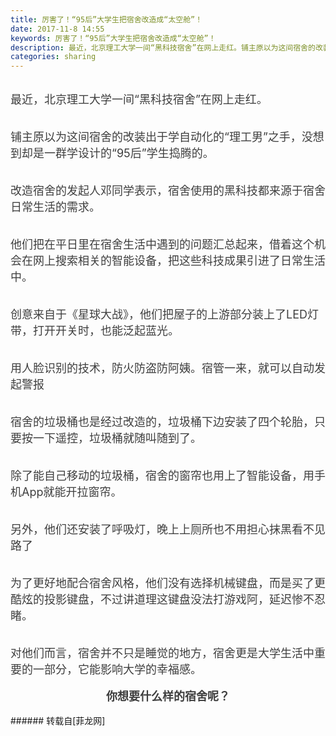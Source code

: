 ```yaml
---
title: 厉害了！“95后”大学生把宿舍改造成“太空舱”！
date: 2017-11-8 14:55
keywords: 厉害了！“95后”大学生把宿舍改造成“太空舱”！
description: 最近，北京理工大学一间“黑科技宿舍”在网上走红。铺主原以为这间宿舍的改装出于学自动化的“理工男”之手，没想到却是一群学设计的“95后”学生捣腾的。改造宿舍的发起人邓同学表示，宿舍使用的黑科技都来源于宿舍日常生活的需求。他们把在平日里在宿舍生活中遇到的问题汇总起来，借着这个机会在网上搜索相关的智能设备，把这些科技成果引进了日常生活中。创意来自于《星球大战》，他们把屋子的上游部分装上了LED灯带，打开开关时，也能泛起蓝光。用人脸识别的技术，防火防盗防阿姨。宿管一来，就可以自动发起警报宿舍的垃圾桶也是经过改造的，垃圾桶下边安装了四个轮胎，只要按一下遥控，垃圾桶就随叫随到了。除了能自己移动的垃圾桶，宿舍的窗帘也用上了智能设备，用手机App就能开拉窗帘。另外，他们还安装了呼吸灯，晚上上厕所也不用担心抹黑看不见路了为了更好地配合宿舍风格，他们没有选择机械键盘，而是买了更酷炫的投影键盘，不过讲道理这键盘没法打游戏阿，延迟惨不忍睹。对他们而言，宿舍并不只是睡觉的地方，宿舍更是大学生活中重要的一部分，它能影响大学的幸福感。 你想要什么样的宿舍呢？ 
categories: sharing
---
```

<td class="t_f" id="postmessage_968549">

<br/>
<div align="left"><font style="color:rgb(62, 62, 62)"><font face="-apple-system-font, &amp;quot;"><font style="font-size:18px">最近，北京理工大学一间“黑科技宿舍”在网上走红。</font></font></font></div><br/>
<div align="left"><font style="color:rgb(62, 62, 62)"><font face="-apple-system-font, &amp;quot;"><font style="font-size:18px"><img alt="" border="0" class="zoom" data-cf-modified-d5089fdcf67135be2113e945-="" file="https://mmbiz.qpic.cn/mmbiz_gif/4et60nMpAf3uxSnzH8baib1LWvTwMNzqiaJTfA3GWVz6DDXPr8BsoRsrF2RQyuNl035m1aibYcVAwTxS1OMDay3NA/?" id="aimg_ub9Z2" lazyloadthumb="1" onclick="" onmouseover="" src="https://mmbiz.qpic.cn/mmbiz_gif/4et60nMpAf3uxSnzH8baib1LWvTwMNzqiaJTfA3GWVz6DDXPr8BsoRsrF2RQyuNl035m1aibYcVAwTxS1OMDay3NA/?"/></font></font></font></div><br/>
<div align="left"><font style="color:rgb(62, 62, 62)"><font face="-apple-system-font, &amp;quot;"><font style="font-size:18px">铺主原以为这间宿舍的改装出于学自动化的“理工男”之手，没想到却是一群学设计的“95后”学生捣腾的。</font></font></font></div><br/>
<div align="left"><font style="color:rgb(62, 62, 62)"><font face="-apple-system-font, &amp;quot;"><font style="font-size:18px"><img alt="" border="0" class="zoom" data-cf-modified-d5089fdcf67135be2113e945-="" file="https://mmbiz.qpic.cn/mmbiz_jpg/4et60nMpAf3uxSnzH8baib1LWvTwMNzqiautIMbc6rbdaZXrmYDsvCD2P7lTmDnZNu6g65MHXYFZxjbl22MrdCYQ/?" id="aimg_tI2g2" lazyloadthumb="1" onclick="" onmouseover="" src="https://mmbiz.qpic.cn/mmbiz_jpg/4et60nMpAf3uxSnzH8baib1LWvTwMNzqiautIMbc6rbdaZXrmYDsvCD2P7lTmDnZNu6g65MHXYFZxjbl22MrdCYQ/?"/></font></font></font></div><br/>
<div align="left"><font style="color:rgb(62, 62, 62)"><font face="-apple-system-font, &amp;quot;"><font style="font-size:18px">改造宿舍的发起人邓同学表示，宿舍使用的黑科技都来源于宿舍日常生活的需求。</font></font></font></div><br/>
<br/>
<div align="left"><font style="color:rgb(62, 62, 62)"><font face="-apple-system-font, &amp;quot;"><font style="font-size:18px">他们把在平日里在宿舍生活中遇到的问题汇总起来，借着这个机会在网上搜索相关的智能设备，把这些科技成果引进了日常生活中。</font></font></font></div><br/>
<div align="left"><font style="color:rgb(62, 62, 62)"><font face="-apple-system-font, &amp;quot;"><font style="font-size:18px"><img alt="" border="0" class="zoom" data-cf-modified-d5089fdcf67135be2113e945-="" file="https://mmbiz.qpic.cn/mmbiz_gif/4et60nMpAf3uxSnzH8baib1LWvTwMNzqiaFJzCgjNl9V9QPalhI6bxVhtmymUjPjgZMhFefGse4GrciaWnJfvJqEw/?" id="aimg_AtyGi" lazyloadthumb="1" onclick="" onmouseover="" src="https://mmbiz.qpic.cn/mmbiz_gif/4et60nMpAf3uxSnzH8baib1LWvTwMNzqiaFJzCgjNl9V9QPalhI6bxVhtmymUjPjgZMhFefGse4GrciaWnJfvJqEw/?"/></font></font></font></div><br/>
<div align="left"><font style="color:rgb(62, 62, 62)"><font face="-apple-system-font, &amp;quot;"><font style="font-size:18px">创意来自于《星球大战》，他们把屋子的上游部分装上了LED灯带，打开开关时，也能泛起蓝光。</font></font></font></div><br/>
<div align="left"><font style="color:rgb(62, 62, 62)"><font face="-apple-system-font, &amp;quot;"><font style="font-size:18px"><img alt="" border="0" class="zoom" data-cf-modified-d5089fdcf67135be2113e945-="" file="https://mmbiz.qpic.cn/mmbiz_gif/4et60nMpAf3uxSnzH8baib1LWvTwMNzqiaznvdYCVdSxicpJDpo8vJ8ic4dDhlKk1w3RVcNnHrcbvtjBMq92K13Rkg/?" id="aimg_yCUC2" lazyloadthumb="1" onclick="" onmouseover="" src="https://mmbiz.qpic.cn/mmbiz_gif/4et60nMpAf3uxSnzH8baib1LWvTwMNzqiaznvdYCVdSxicpJDpo8vJ8ic4dDhlKk1w3RVcNnHrcbvtjBMq92K13Rkg/?"/></font></font></font></div><br/>
<div align="left"><font style="color:rgb(62, 62, 62)"><font face="-apple-system-font, &amp;quot;"><font style="font-size:18px">用人脸识别的技术，防火防盗防阿姨。宿管一来，就可以自动发起警报</font></font></font></div><br/>
<div align="left"><font style="color:rgb(62, 62, 62)"><font face="-apple-system-font, &amp;quot;"><font style="font-size:18px"><img alt="" border="0" class="zoom" data-cf-modified-d5089fdcf67135be2113e945-="" file="https://mmbiz.qpic.cn/mmbiz_gif/4et60nMpAf3uxSnzH8baib1LWvTwMNzqiahRr0W4jDHtkDLoYafYrmjNvadURTuv42wJSmiaMbhYUjuk82e9icD07g/?" id="aimg_J5Gvm" lazyloadthumb="1" onclick="" onmouseover="" src="https://mmbiz.qpic.cn/mmbiz_gif/4et60nMpAf3uxSnzH8baib1LWvTwMNzqiahRr0W4jDHtkDLoYafYrmjNvadURTuv42wJSmiaMbhYUjuk82e9icD07g/?"/></font></font></font></div><br/>
<div align="left"><font style="color:rgb(62, 62, 62)"><font face="-apple-system-font, &amp;quot;"><font style="font-size:18px">宿舍的垃圾桶也是经过改造的，垃圾桶下边安装了四个轮胎，只要按一下遥控，垃圾桶就随叫随到了。</font></font></font></div><br/>
<div align="left"><font style="color:rgb(62, 62, 62)"><font face="-apple-system-font, &amp;quot;"><font style="font-size:18px"><img alt="" border="0" class="zoom" data-cf-modified-d5089fdcf67135be2113e945-="" file="https://mmbiz.qpic.cn/mmbiz_gif/4et60nMpAf3uxSnzH8baib1LWvTwMNzqiaUgIVOwEeZttvuibLPc7AibwYKCBmGG73jZ5VajfYd4mDLibSXIU8wOic2A/?" id="aimg_cWtIO" lazyloadthumb="1" onclick="" onmouseover="" src="https://mmbiz.qpic.cn/mmbiz_gif/4et60nMpAf3uxSnzH8baib1LWvTwMNzqiaUgIVOwEeZttvuibLPc7AibwYKCBmGG73jZ5VajfYd4mDLibSXIU8wOic2A/?"/></font></font></font></div><br/>
<div align="left"><font style="color:rgb(62, 62, 62)"><font face="-apple-system-font, &amp;quot;"><font style="font-size:18px">除了能自己移动的垃圾桶，宿舍的窗帘也用上了智能设备，用手机App就能开拉窗帘。</font></font></font></div><br/>
<div align="left"><font style="color:rgb(62, 62, 62)"><font face="-apple-system-font, &amp;quot;"><font style="font-size:18px"><img alt="" border="0" class="zoom" data-cf-modified-d5089fdcf67135be2113e945-="" file="https://mmbiz.qpic.cn/mmbiz_gif/4et60nMpAf3uxSnzH8baib1LWvTwMNzqiaZGAeE6nCCpSb9iabUZ73xPNyxrBnxh9hXTK6DEkTeNTXmQQkGjHKibtQ/?" id="aimg_uERQ2" lazyloadthumb="1" onclick="" onmouseover="" src="https://mmbiz.qpic.cn/mmbiz_gif/4et60nMpAf3uxSnzH8baib1LWvTwMNzqiaZGAeE6nCCpSb9iabUZ73xPNyxrBnxh9hXTK6DEkTeNTXmQQkGjHKibtQ/?"/></font></font></font></div><br/>
<div align="left"><font style="color:rgb(62, 62, 62)"><font face="-apple-system-font, &amp;quot;"><font style="font-size:18px">另外，他们还安装了呼吸灯，晚上上厕所也不用担心抹黑看不见路了</font></font></font></div><br/>
<div align="left"><font style="color:rgb(62, 62, 62)"><font face="-apple-system-font, &amp;quot;"><font style="font-size:18px"><img alt="" border="0" class="zoom" data-cf-modified-d5089fdcf67135be2113e945-="" file="https://mmbiz.qpic.cn/mmbiz_gif/4et60nMpAf3uxSnzH8baib1LWvTwMNzqiayZWDGtBQtMPibmyKATKia2HsoGvbY3zK4hMudU4dwDwiadpR04mU1FOFA/?" id="aimg_r1Dl0" lazyloadthumb="1" onclick="" onmouseover="" src="https://mmbiz.qpic.cn/mmbiz_gif/4et60nMpAf3uxSnzH8baib1LWvTwMNzqiayZWDGtBQtMPibmyKATKia2HsoGvbY3zK4hMudU4dwDwiadpR04mU1FOFA/?"/></font></font></font></div><br/>
<div align="left"><font style="color:rgb(62, 62, 62)"><font face="-apple-system-font, &amp;quot;"><font style="font-size:18px">为了更好地配合宿舍风格，他们没有选择机械键盘，而是买了更酷炫的投影键盘，不过讲道理这键盘没法打游戏阿，延迟惨不忍睹。</font></font></font></div><br/>
<div align="left"><font style="color:rgb(62, 62, 62)"><font face="-apple-system-font, &amp;quot;"><font style="font-size:18px"><img alt="" border="0" class="zoom" data-cf-modified-d5089fdcf67135be2113e945-="" file="https://mmbiz.qpic.cn/mmbiz_gif/4et60nMpAf3uxSnzH8baib1LWvTwMNzqiaWhfapiahib1byy9zqkcC7AQ1ml5V1jV7q7CNFmFygMqWkB0mmjveV8tg/?" id="aimg_Jo0dy" lazyloadthumb="1" onclick="" onmouseover="" src="https://mmbiz.qpic.cn/mmbiz_gif/4et60nMpAf3uxSnzH8baib1LWvTwMNzqiaWhfapiahib1byy9zqkcC7AQ1ml5V1jV7q7CNFmFygMqWkB0mmjveV8tg/?"/></font></font></font></div><br/>
<div align="left"><font style="color:rgb(62, 62, 62)"><font face="-apple-system-font, &amp;quot;"><font style="font-size:18px">对他们而言，宿舍并不只是睡觉的地方，宿舍更是大学生活中重要的一部分，它能影响大学的幸福感。</font></font></font></div><br/>
<div align="center"><font style="color:rgb(62, 62, 62)"><font face="-apple-system-font, &amp;quot;"><font style="font-size:18px"><strong> 你想要什么样的宿舍呢？ </strong></font></font></font></div><br/>
</td>
###### 转载自[菲龙网]